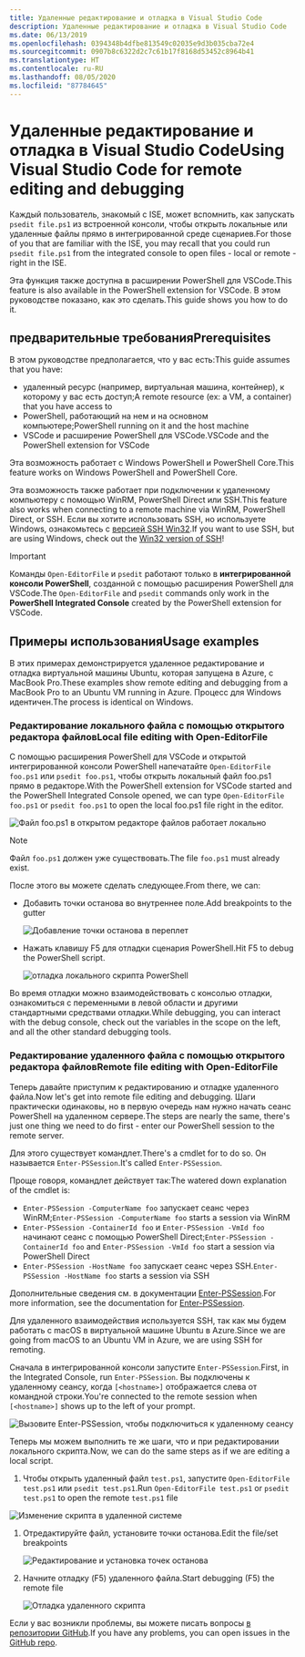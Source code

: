 ```yaml
---
title: Удаленные редактирование и отладка в Visual Studio Code
description: Удаленные редактирование и отладка в Visual Studio Code
ms.date: 06/13/2019
ms.openlocfilehash: 0394348b4dfbe813549c02035e9d3b035cba72e4
ms.sourcegitcommit: 0907b8c6322d2c7c61b17f8168d53452c8964b41
ms.translationtype: HT
ms.contentlocale: ru-RU
ms.lasthandoff: 08/05/2020
ms.locfileid: "87784645"
---
```

# <a name="using-visual-studio-code-for-remote-editing-and-debugging"></a><span data-ttu-id="a5602-103">Удаленные редактирование и отладка в Visual Studio Code</span><span class="sxs-lookup"><span data-stu-id="a5602-103">Using Visual Studio Code for remote editing and debugging</span></span>

<span data-ttu-id="a5602-104">Каждый пользователь, знакомый с ISE, может вспомнить, как запускать `psedit file.ps1` из встроенной консоли, чтобы открыть локальные или удаленные файлы прямо в интегрированной среде сценариев.</span><span class="sxs-lookup"><span data-stu-id="a5602-104">For those of you that are familiar with the ISE, you may recall that you could run `psedit file.ps1` from the integrated console to open files - local or remote - right in the ISE.</span></span>

<span data-ttu-id="a5602-105">Эта функция также доступна в расширении PowerShell для VSCode.</span><span class="sxs-lookup"><span data-stu-id="a5602-105">This feature is also available in the PowerShell extension for VSCode.</span></span> <span data-ttu-id="a5602-106">В этом руководстве показано, как это сделать.</span><span class="sxs-lookup"><span data-stu-id="a5602-106">This guide shows you how to do it.</span></span>

## <a name="prerequisites"></a><span data-ttu-id="a5602-107">предварительные требования</span><span class="sxs-lookup"><span data-stu-id="a5602-107">Prerequisites</span></span>

<span data-ttu-id="a5602-108">В этом руководстве предполагается, что у вас есть:</span><span class="sxs-lookup"><span data-stu-id="a5602-108">This guide assumes that you have:</span></span>

- <span data-ttu-id="a5602-109">удаленный ресурс (например, виртуальная машина, контейнер), к которому у вас есть доступ;</span><span class="sxs-lookup"><span data-stu-id="a5602-109">A remote resource (ex: a VM, a container) that you have access to</span></span>
- <span data-ttu-id="a5602-110">PowerShell, работающий на нем и на основном компьютере;</span><span class="sxs-lookup"><span data-stu-id="a5602-110">PowerShell running on it and the host machine</span></span>
- <span data-ttu-id="a5602-111">VSCode и расширение PowerShell для VSCode.</span><span class="sxs-lookup"><span data-stu-id="a5602-111">VSCode and the PowerShell extension for VSCode</span></span>

<span data-ttu-id="a5602-112">Эта возможность работает с Windows PowerShell и PowerShell Core.</span><span class="sxs-lookup"><span data-stu-id="a5602-112">This feature works on Windows PowerShell and PowerShell Core.</span></span>

<span data-ttu-id="a5602-113">Эта возможность также работает при подключении к удаленному компьютеру с помощью WinRM, PowerShell Direct или SSH.</span><span class="sxs-lookup"><span data-stu-id="a5602-113">This feature also works when connecting to a remote machine via WinRM, PowerShell Direct, or SSH.</span></span> <span data-ttu-id="a5602-114">Если вы хотите использовать SSH, но используете Windows, ознакомьтесь с [версией SSH Win32](https://github.com/PowerShell/Win32-OpenSSH).</span><span class="sxs-lookup"><span data-stu-id="a5602-114">If you want to use SSH, but are using Windows, check out the [Win32 version of SSH](https://github.com/PowerShell/Win32-OpenSSH)!</span></span>

> [!IMPORTANT]
> <span data-ttu-id="a5602-115">Команды `Open-EditorFile` и `psedit` работают только в **интегрированной консоли PowerShell**, созданной с помощью расширения PowerShell для VSCode.</span><span class="sxs-lookup"><span data-stu-id="a5602-115">The `Open-EditorFile` and `psedit` commands only work in the **PowerShell Integrated Console** created by the PowerShell extension for VSCode.</span></span>

## <a name="usage-examples"></a><span data-ttu-id="a5602-116">Примеры использования</span><span class="sxs-lookup"><span data-stu-id="a5602-116">Usage examples</span></span>

<span data-ttu-id="a5602-117">В этих примерах демонстрируется удаленное редактирование и отладка виртуальной машины Ubuntu, которая запущена в Azure, с MacBook Pro.</span><span class="sxs-lookup"><span data-stu-id="a5602-117">These examples show remote editing and debugging from a MacBook Pro to an Ubuntu VM running in Azure.</span></span> <span data-ttu-id="a5602-118">Процесс для Windows идентичен.</span><span class="sxs-lookup"><span data-stu-id="a5602-118">The process is identical on Windows.</span></span>

### <a name="local-file-editing-with-open-editorfile"></a><span data-ttu-id="a5602-119">Редактирование локального файла с помощью открытого редактора файлов</span><span class="sxs-lookup"><span data-stu-id="a5602-119">Local file editing with Open-EditorFile</span></span>

<span data-ttu-id="a5602-120">С помощью расширения PowerShell для VSCode и открытой интегрированной консоли PowerShell напечатайте `Open-EditorFile foo.ps1` или `psedit foo.ps1`, чтобы открыть локальный файл foo.ps1 прямо в редакторе.</span><span class="sxs-lookup"><span data-stu-id="a5602-120">With the PowerShell extension for VSCode started and the PowerShell Integrated Console opened, we can type `Open-EditorFile foo.ps1` or `psedit foo.ps1` to open the local foo.ps1 file right in the editor.</span></span>

![Файл foo.ps1 в открытом редакторе файлов работает локально](media/Using-VSCode-for-Remote-Editing-and-Debugging/1-open-local-file.png)

>[!NOTE]
> <span data-ttu-id="a5602-122">Файл `foo.ps1` должен уже существовать.</span><span class="sxs-lookup"><span data-stu-id="a5602-122">The file `foo.ps1` must already exist.</span></span>

<span data-ttu-id="a5602-123">После этого вы можете сделать следующее.</span><span class="sxs-lookup"><span data-stu-id="a5602-123">From there, we can:</span></span>

- <span data-ttu-id="a5602-124">Добавить точки останова во внутреннее поле.</span><span class="sxs-lookup"><span data-stu-id="a5602-124">Add breakpoints to the gutter</span></span>

  ![Добавление точки останова в переплет](media/Using-VSCode-for-Remote-Editing-and-Debugging/2-adding-breakpoint-gutter.png)

- <span data-ttu-id="a5602-126">Нажать клавишу F5 для отладки сценария PowerShell.</span><span class="sxs-lookup"><span data-stu-id="a5602-126">Hit F5 to debug the PowerShell script.</span></span>

  ![отладка локального скрипта PowerShell](media/Using-VSCode-for-Remote-Editing-and-Debugging/3-local-debug.png)

<span data-ttu-id="a5602-128">Во время отладки можно взаимодействовать с консолью отладки, ознакомиться с переменными в левой области и другими стандартными средствами отладки.</span><span class="sxs-lookup"><span data-stu-id="a5602-128">While debugging, you can interact with the debug console, check out the variables in the scope on the left, and all the other standard debugging tools.</span></span>

### <a name="remote-file-editing-with-open-editorfile"></a><span data-ttu-id="a5602-129">Редактирование удаленного файла с помощью открытого редактора файлов</span><span class="sxs-lookup"><span data-stu-id="a5602-129">Remote file editing with Open-EditorFile</span></span>

<span data-ttu-id="a5602-130">Теперь давайте приступим к редактированию и отладке удаленного файла.</span><span class="sxs-lookup"><span data-stu-id="a5602-130">Now let's get into remote file editing and debugging.</span></span> <span data-ttu-id="a5602-131">Шаги практически одинаковы, но в первую очередь нам нужно начать сеанс PowerShell на удаленном сервере.</span><span class="sxs-lookup"><span data-stu-id="a5602-131">The steps are nearly the same, there's just one thing we need to do first - enter our PowerShell session to the remote server.</span></span>

<span data-ttu-id="a5602-132">Для этого существует командлет.</span><span class="sxs-lookup"><span data-stu-id="a5602-132">There's a cmdlet for to do so.</span></span> <span data-ttu-id="a5602-133">Он называется `Enter-PSSession`.</span><span class="sxs-lookup"><span data-stu-id="a5602-133">It's called `Enter-PSSession`.</span></span>

<span data-ttu-id="a5602-134">Проще говоря, командлет действует так:</span><span class="sxs-lookup"><span data-stu-id="a5602-134">The watered down explanation of the cmdlet is:</span></span>

- <span data-ttu-id="a5602-135">`Enter-PSSession -ComputerName foo` запускает сеанс через WinRM;</span><span class="sxs-lookup"><span data-stu-id="a5602-135">`Enter-PSSession -ComputerName foo` starts a session via WinRM</span></span>
- <span data-ttu-id="a5602-136">`Enter-PSSession -ContainerId foo` и `Enter-PSSession -VmId foo` начинают сеанс с помощью PowerShell Direct;</span><span class="sxs-lookup"><span data-stu-id="a5602-136">`Enter-PSSession -ContainerId foo` and `Enter-PSSession -VmId foo` start a session via PowerShell Direct</span></span>
- <span data-ttu-id="a5602-137">`Enter-PSSession -HostName foo` запускает сеанс через SSH.</span><span class="sxs-lookup"><span data-stu-id="a5602-137">`Enter-PSSession -HostName foo` starts a session via SSH</span></span>

<span data-ttu-id="a5602-138">Дополнительные сведения см. в документации [Enter-PSSession](/powershell/module/microsoft.powershell.core/enter-pssession).</span><span class="sxs-lookup"><span data-stu-id="a5602-138">For more information, see the documentation for [Enter-PSSession](/powershell/module/microsoft.powershell.core/enter-pssession).</span></span>

<span data-ttu-id="a5602-139">Для удаленного взаимодействия используется SSH, так как мы будем работать с macOS в виртуальной машине Ubuntu в Azure.</span><span class="sxs-lookup"><span data-stu-id="a5602-139">Since we are going from macOS to an Ubuntu VM in Azure, we are using SSH for remoting.</span></span>

<span data-ttu-id="a5602-140">Сначала в интегрированной консоли запустите `Enter-PSSession`.</span><span class="sxs-lookup"><span data-stu-id="a5602-140">First, in the Integrated Console, run `Enter-PSSession`.</span></span> <span data-ttu-id="a5602-141">Вы подключены к удаленному сеансу, когда `[<hostname>]` отображается слева от командной строки.</span><span class="sxs-lookup"><span data-stu-id="a5602-141">You're connected to the remote session when `[<hostname>]` shows up to the left of your prompt.</span></span>

![Вызовите Enter-PSSession, чтобы подключиться к удаленному сеансу](media/Using-VSCode-for-Remote-Editing-and-Debugging/4-enter-pssession.png)

<span data-ttu-id="a5602-143">Теперь мы можем выполнить те же шаги, что и при редактировании локального скрипта.</span><span class="sxs-lookup"><span data-stu-id="a5602-143">Now, we can do the same steps as if we are editing a local script.</span></span>

1. <span data-ttu-id="a5602-144">Чтобы открыть удаленный файл `test.ps1`, запустите `Open-EditorFile test.ps1` или `psedit test.ps1`.</span><span class="sxs-lookup"><span data-stu-id="a5602-144">Run `Open-EditorFile test.ps1` or `psedit test.ps1` to open the remote `test.ps1` file</span></span>

  ![Изменение скрипта в удаленной системе](media/Using-VSCode-for-Remote-Editing-and-Debugging/5-open-remote-file.png)

1. <span data-ttu-id="a5602-146">Отредактируйте файл, установите точки останова.</span><span class="sxs-lookup"><span data-stu-id="a5602-146">Edit the file/set breakpoints</span></span>

   ![Редактирование и установка точек останова](media/Using-VSCode-for-Remote-Editing-and-Debugging/6-set-breakpoints.png)

1. <span data-ttu-id="a5602-148">Начните отладку (F5) удаленного файла.</span><span class="sxs-lookup"><span data-stu-id="a5602-148">Start debugging (F5) the remote file</span></span>

   ![Отладка удаленного скрипта](media/Using-VSCode-for-Remote-Editing-and-Debugging/7-start-debugging.png)

<span data-ttu-id="a5602-150">Если у вас возникли проблемы, вы можете писать вопросы [в репозитории GitHub](https://github.com/powershell/vscode-powershell).</span><span class="sxs-lookup"><span data-stu-id="a5602-150">If you have any problems, you can open issues in the [GitHub repo](https://github.com/powershell/vscode-powershell).</span></span>
